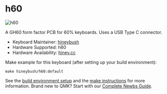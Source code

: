 # h60

![h60](https://live.staticflickr.com/65535/49952697531_2efeaa0bd6_k.jpg)

A GH60 form factor PCB for 60% keyboards. Uses a USB Type C connector.

* Keyboard Maintainer: [hineybush](https://github.com/hineybush)
* Hardware Supported: h60
* Hardware Availability: [hiney.cc](https://hiney.cc)

Make example for this keyboard (after setting up your build environment):

    make hineybush/h60:default

See the [build environment setup](https://docs.qmk.fm/#/getting_started_build_tools) and the [make instructions](https://docs.qmk.fm/#/getting_started_make_guide) for more information. Brand new to QMK? Start with our [Complete Newbs Guide](https://docs.qmk.fm/#/newbs).

